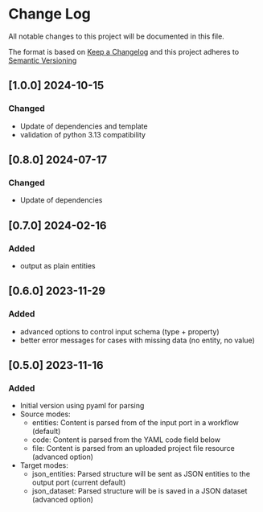 <!-- markdownlint-disable MD012 MD013 MD024 MD033 -->
# Change Log

All notable changes to this project will be documented in this file.

The format is based on [Keep a Changelog](http://keepachangelog.com/) and this project adheres to [Semantic Versioning](https://semver.org/)

## [1.0.0] 2024-10-15

### Changed

- Update of dependencies and template
- validation of python 3.13 compatibility


## [0.8.0] 2024-07-17

### Changed

- Update of dependencies


## [0.7.0] 2024-02-16

### Added

- output as plain entities


## [0.6.0] 2023-11-29

### Added

- advanced options to control input schema (type + property)
- better error messages for cases with missing data (no entity, no value)


## [0.5.0] 2023-11-16

### Added

- Initial version using pyaml for parsing
- Source modes:
  - entities: Content is parsed from of the input port in a workflow (default)
  - code: Content is parsed from the YAML code field below
  - file: Content is parsed from an uploaded project file resource (advanced option)
- Target modes:
  - json_entities: Parsed structure will be sent as JSON entities to the output port (current default)
  - json_dataset: Parsed structure will be is saved in a JSON dataset (advanced option)

